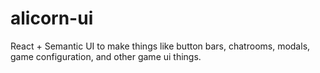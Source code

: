 alicorn-ui
==========

React + Semantic UI to make things like button bars, chatrooms, modals, game configuration, and other game ui things.
